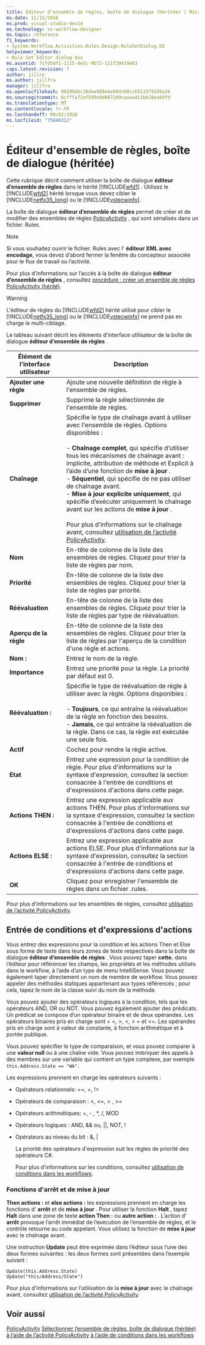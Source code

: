 ```yaml
---
title: Éditeur d’ensemble de règles, boîte de dialogue (héritée) | Microsoft Docs
ms.date: 11/15/2016
ms.prod: visual-studio-dev14
ms.technology: vs-workflow-designer
ms.topic: reference
f1_keywords:
- System.Workflow.Activities.Rules.Design.RuleSetDialog.UI
helpviewer_keywords:
- Rule Set Editor dialog box
ms.assetid: 7cfd5df1-1115-4e5c-9b72-121f39419e83
caps.latest.revision: 7
author: jillre
ms.author: jillfra
manager: jillfra
ms.openlocfilehash: 8010bbbc38dee980ebe89dc60ccb513379103a26
ms.sourcegitcommit: 6cfffa72af599a9d667249caaaa411bb28ea69fd
ms.translationtype: MT
ms.contentlocale: fr-FR
ms.lasthandoff: 09/02/2020
ms.locfileid: "75846312"
---
```

# <a name="rule-set-editor-dialog-box-legacy"></a>Éditeur d'ensemble de règles, boîte de dialogue (héritée)
Cette rubrique décrit comment utiliser la boîte de dialogue **éditeur d’ensemble de règles** dans le hérité [!INCLUDE[wfd1](../includes/wfd1-md.md)] . Utilisez le [!INCLUDE[wfd2](../includes/wfd2-md.md)] hérité lorsque vous devez cibler le [!INCLUDE[netfx35_long](../includes/netfx35-long-md.md)] ou le [!INCLUDE[vstecwinfx](../includes/vstecwinfx-md.md)].

 La boîte de dialogue **éditeur d’ensemble de règles** permet de créer et de modifier des ensembles de règles [PolicyActivity](https://msdn2.microsoft.com/library/system.workflow.activities.policyactivity.aspx) , qui sont sérialisés dans un fichier. Rules.

> [!NOTE]
> Si vous souhaitez ouvrir le fichier. Rules avec l' **éditeur XML avec encodage**, vous devez d’abord fermer la fenêtre du concepteur associée pour le flux de travail ou l’activité.

 Pour plus d’informations sur l’accès à la boîte de dialogue **éditeur d’ensemble de règles** , consultez [procédure : créer un ensemble de règles PolicyActivity (hérité)](../workflow-designer/how-to-create-a-policyactivity-rule-set-legacy.md).

> [!WARNING]
> L'éditeur de règles du [!INCLUDE[wfd2](../includes/wfd2-md.md)] hérité utilisé pour cibler le [!INCLUDE[netfx35_long](../includes/netfx35-long-md.md)] ou le [!INCLUDE[vstecwinfx](../includes/vstecwinfx-md.md)] ne prend pas en charge le multi-ciblage.

 Le tableau suivant décrit les éléments d’interface utilisateur de la boîte de dialogue **éditeur d’ensemble de règles** .

|Élément de l’interface utilisateur|Description|
|----------------|-----------------|
|**Ajouter une règle**|Ajoute une nouvelle définition de règle à l'ensemble de règles.|
|**Supprimer**|Supprime la règle sélectionnée de l'ensemble de règles.|
|**Chaînage**|Spécifie le type de chaînage avant à utiliser avec l'ensemble de règles. Options disponibles :<br /><br /> -   **Chaînage complet**, qui spécifie d’utiliser tous les mécanismes de chaînage avant : implicite, attribution de méthode et Explicit à l’aide d’une fonction de **mise à jour** .<br />-   **Séquentiel**, qui spécifie de ne pas utiliser de chaînage avant.<br />-   **Mise à jour explicite uniquement**, qui spécifie d’exécuter uniquement le chaînage avant sur les actions de **mise à jour** .<br /><br /> Pour plus d’informations sur le chaînage avant, consultez [utilisation de l’activité PolicyActivity](https://msdn2.microsoft.com/library/bb675229.aspx).|
|**Nom**|En-tête de colonne de la liste des ensembles de règles. Cliquez pour trier la liste de règles par nom.|
|**Priorité**|En-tête de colonne de la liste des ensembles de règles. Cliquez pour trier la liste de règles par priorité.|
|**Réévaluation**|En-tête de colonne de la liste des ensembles de règles. Cliquez pour trier la liste de règles par type de réévaluation.|
|**Aperçu de la règle**|En-tête de colonne de la liste des ensembles de règles. Cliquez pour trier la liste de règles par l'aperçu de la condition d'une règle et actions.|
|**Nom :**|Entrez le nom de la règle.|
|**Importance**|Entrez une priorité pour la règle. La priorité par défaut est 0.|
|**Réévaluation :**|Spécifie le type de réévaluation de règle à utiliser avec la règle. Options disponibles :<br /><br /> -   **Toujours**, ce qui entraîne la réévaluation de la règle en fonction des besoins.<br />-   **Jamais**, ce qui entraîne la réévaluation de la règle. Dans ce cas, la règle est exécutée une seule fois.|
|**Actif**|Cochez pour rendre la règle active.|
|**Etat**|Entrez une expression pour la condition de règle. Pour plus d'informations sur la syntaxe d'expression, consultez la section consacrée à l'entrée de conditions et d'expressions d'actions dans cette page.|
|**Actions THEN :**|Entrez une expression applicable aux actions THEN. Pour plus d'informations sur la syntaxe d'expression, consultez la section consacrée à l'entrée de conditions et d'expressions d'actions dans cette page.|
|**Actions ELSE :**|Entrez une expression applicable aux actions ELSE. Pour plus d'informations sur la syntaxe d'expression, consultez la section consacrée à l'entrée de conditions et d'expressions d'actions dans cette page.|
|**OK**|Cliquez pour enregistrer l'ensemble de règles dans un fichier .rules.|

 Pour plus d’informations sur les ensembles de règles, consultez [utilisation de l’activité PolicyActivity](https://msdn2.microsoft.com/library/bb675229.aspx).

## <a name="entering-condition-and-action-expressions"></a>Entrée de conditions et d'expressions d'actions
 Vous entrez des expressions pour la condition et les actions Then et Else sous forme de texte dans leurs zones de texte respectives dans la boîte de dialogue **éditeur d’ensemble de règles** . Vous pouvez taper **cette.** dans l’éditeur pour référencer les champs, les propriétés et les méthodes utilisés dans le workflow, à l’aide d’un type de menu IntelliSense. Vous pouvez également taper directement un nom de membre de workflow. Vous pouvez appeler des méthodes statiques appartenant aux types référencés ; pour cela, tapez le nom de la classe suivi du nom de la méthode.

 Vous pouvez ajouter des opérateurs logiques à la condition, tels que les opérateurs AND, OR ou NOT. Vous pouvez également ajouter des prédicats. Un prédicat se compose d’un opérateur binaire et de deux opérandes. Les opérateurs binaires pris en charge sont = =, >, \<, > = et <=. Les opérandes pris en charge sont à valeur de constante, à fonction arithmétique et à portée publique.

 Vous pouvez spécifier le type de comparaison, et vous pouvez comparer à une **valeur null** ou à une chaîne vide. Vous pouvez imbriquer des appels à des membres sur une variable qui contient un type complexe, par exemple `this.Address.State == "WA"`.

 Les expressions prennent en charge les opérateurs suivants :

- Opérateurs relationnels: ==, =, !=

- Opérateurs de comparaison : <, \<=, > , >=

- Opérateurs arithmétiques: +, - , *, /, MOD

- Opérateurs logiques : AND,  && ou,  &#124;&#124;, NOT, !

- Opérateurs au niveau du bit : &, &#124;

  La priorité des opérateurs d'expression suit les règles de priorité des opérateurs C#.

  Pour plus d’informations sur les conditions, consultez [utilisation de conditions dans les workflows](https://msdn.microsoft.com/541211f5-d382-4810-894f-71f00b34fa77).

### <a name="halt-and-update-functions"></a>Fonctions d'arrêt et de mise à jour
 **Then actions :** et **else actions :** les expressions prennent en charge les fonctions d' **arrêt** et de **mise à jour** . Pour utiliser la fonction **Halt** , tapez **Halt** dans une zone de texte **action Then :** ou **autre action :** . L’action d' **arrêt** provoque l’arrêt immédiat de l’exécution de l’ensemble de règles, et le contrôle retourne au code appelant. Vous utilisez la fonction de **mise à jour** avec le chaînage avant.

 Une instruction **Update** peut être exprimée dans l’éditeur sous l’une des deux formes suivantes : les deux formes sont présentées dans l’exemple suivant :

```
Update(this.Address.State)
Update("this/Address/State")
```

 Pour plus d’informations sur l’utilisation de la **mise à jour** avec le chaînage avant, consultez [utilisation de l’activité PolicyActivity](https://msdn2.microsoft.com/library/bb675229.aspx).

## <a name="see-also"></a>Voir aussi
 [PolicyActivity](https://msdn2.microsoft.com/library/system.workflow.activities.policyactivity.aspx) [Sélectionner l’ensemble de règles, boîte de dialogue (héritée)](../workflow-designer/select-rule-set-dialog-box-legacy.md) [à l’aide de l’activité PolicyActivity](https://msdn2.microsoft.com/library/bb675229.aspx) [à l’aide de conditions dans les workflows](https://msdn2.microsoft.com/library/bb628447.aspx)
